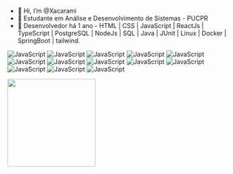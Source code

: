 - 👋 Hi, I’m @Xacarami
- 👀 Estudante em Análise e Desenvolvimento de Sistemas - PUCPR
- 🌱 Desenvolvedor há 1 ano - HTML | CSS | JavaScript | ReactJs | TypeScript | PostgreSQL | NodeJs | SQL | Java | JUnit | Linux | Docker | SpringBoot | tailwind.

![JavaScript](https://img.shields.io/badge/HTML5-E34F26?style=for-the-badge&logo=html5&logoColor=white)
![JavaScript](https://img.shields.io/badge/CSS3-1572B6?style=for-the-badge&logo=css3&logoColor=white)
![JavaScript](https://img.shields.io/badge/JavaScript-F7DF1E?style=for-the-badge&logo=JavaScript&logoColor=black)
![JavaScript](https://img.shields.io/badge/React-61DAFB?style=for-the-badge&logo=React&logoColor=black)
![JavaScript](https://img.shields.io/badge/Node-339933?style=for-the-badge&logo=Node.js&logoColor=white)
![JavaScript](https://img.shields.io/badge/TypeScript-3178C6?style=for-the-badge&logo=TypeScript&logoColor=white)
![JavaScript](https://img.shields.io/badge/PostgreSQL-4169E1?style=for-the-badge&logo=PostgreSQL&logoColor=white)
![JavaScript](https://img.shields.io/badge/MySQL-4479A1?style=for-the-badge&logo=MySQL&logoColor=white)
![JavaScript](https://img.shields.io/badge/Java-990000?style=for-the-badge&logo=Gitea&logoColor=white)
![JavaScript](https://img.shields.io/badge/JUnit-25A162?style=for-the-badge&logo=Junit5&logoColor=white)
![JavaScript](https://img.shields.io/badge/SpringBoot-6DB33F?style=for-the-badge&logo=Spring-Boot&logoColor=white)
![JavaScript](https://img.shields.io/badge/Tailwind-06B6D4?style=for-the-badge&logo=Tailwind-CSS&logoColor=white)
![JavaScript](https://img.shields.io/badge/Linux-000000?style=for-the-badge&logo=Linux&logoColor=white)

<!-- https://simpleicons.org/ -->




<img height="200em" src="https://github-readme-stats.vercel.app/api/top-langs/?username=Xacarami&layout=compact&langs_count=8&theme=tokyonight"/>
